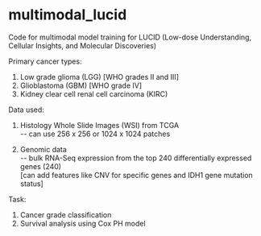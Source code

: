 # multimodal_lucid
Code for multimodal model training for LUCID (Low-dose Understanding, Cellular Insights, and Molecular Discoveries)


Primary cancer types:

1. Low grade glioma (LGG) [WHO grades II and III]
2. Glioblastoma (GBM) [WHO grade IV]
3. Kidney clear cell renal cell carcinoma (KIRC)

Data used:

1. Histology Whole Slide Images (WSI) from TCGA <br />
    -- can use 256 x 256 or 1024 x 1024 patches


2. Genomic data <br /> 
    -- bulk RNA-Seq expression from the top 240 differentially expressed genes (240) <br />
       [can add  features like CNV for specific genes and IDH1 gene mutation status] 

Task:

1. Cancer grade classification
2. Survival analysis using Cox PH model
